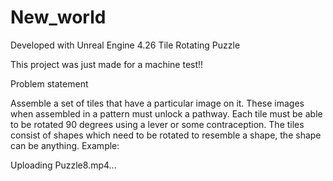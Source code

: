 # New_world

Developed with Unreal Engine 4.26
Tile Rotating Puzzle

This project was just made for a machine test!!

Problem statement

Assemble a set of tiles that have a particular image on it.
These images when assembled in a pattern must unlock a pathway.
Each tile must be able to be rotated 90 degrees using a lever or some contraception.
The tiles consist of shapes which need to be rotated to resemble a shape, the shape can be
anything.
Example:

Uploading Puzzle8.mp4…

